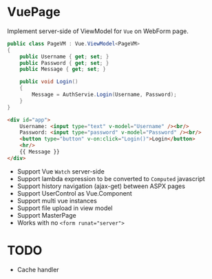 # VuePage

Implement server-side of ViewModel for `Vue` on WebForm page.

```C#
public class PageVM : Vue.ViewModel<PageVM>
{
    public Username { get; set; }
    public Password { get; set; }
    public Message { get; set; }

    public void Login()
    {
        Message = AuthServie.Login(Username, Password);
    }
}
```

```HTML
<div id="app">
    Username: <input type="text" v-model="Username" /><br/>
    Password: <input type="password" v-model="Password" /><br/>
    <button type="button" v-on:click="Login()">Login</button>
    <hr/>
    {{ Message }}
</div>
```

- Support Vue `Watch` server-side
- Support lambda expression to be converted to `Computed` javascript 
- Support history navigation (ajax-get) between ASPX pages
- Support UserControl as Vue.Component
- Support multi vue instances
- Support file upload in view model
- Support MasterPage
- Works with no `<form runat="server">`


# TODO
- Cache handler
